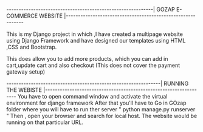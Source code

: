 ------------------------------------------------------------| GOZAP E-COMMERCE WEBSITE |------------------------------------------------------------

This is my Django project in which ,I have created a multipage website using Django Framework and have designed our templates using HTML ,CSS and Bootstrap.

This does allow you to add more products, which you can add in cart,update cart and also checkout (This does not cover the payment gateway setup) 

---------------------------------------------------------------| RUNNING THE WEBISTE |------------------------------------------------------------------
You have to open command window and activate the virtual environment for django framework
After that you'll have to Go in GOzap folder where you will have to run ther server " python manage.py runserver "
Then , open your browser and search for local host. The website would be running on that particular URL.
